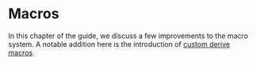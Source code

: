 # Macros

[custom-derive]: rust-2018/macros/custom-derive.html

In this chapter of the guide, we discuss a few improvements to the macro system.
A notable addition here is the introduction of [custom derive macros][custom-derive].
